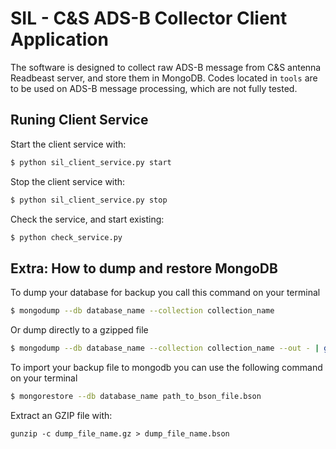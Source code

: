 # SIL - C&S ADS-B Collector Client Application

The software is designed to collect raw ADS-B message from C&S antenna Readbeast server, and store them in MongoDB. Codes located in ```tools``` are to be used on ADS-B message processing, which are not fully tested.

## Runing Client Service
Start the client service with:
```sh
$ python sil_client_service.py start
```

Stop the client service with:
```sh
$ python sil_client_service.py stop
```


Check the service, and start existing:
```sh
$ python check_service.py
```

## Extra: How to dump and restore MongoDB
To dump your database for backup you call this command on your terminal
```sh
$ mongodump --db database_name --collection collection_name
```

Or dump directly to a gzipped file
```sh
$ mongodump --db database_name --collection collection_name --out - | gzip > dump_file_name.gz
```

To import your backup file to mongodb you can use the following command on your
terminal
```sh
$ mongorestore --db database_name path_to_bson_file.bson
```

Extract an GZIP file with:
```
gunzip -c dump_file_name.gz > dump_file_name.bson  
```